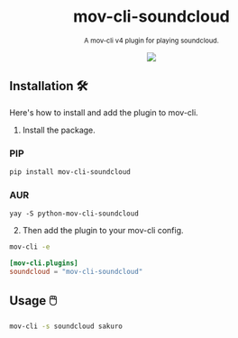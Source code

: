 <div align="center">

  # mov-cli-soundcloud
  <sub>A mov-cli v4 plugin for playing soundcloud.</sub>

  <img src="https://github.com/mov-cli/mov-cli-soundcloud/assets/132799819/7c47b8e1-54d0-44be-abef-e3d82f5848f0">


</div>

## Installation 🛠️
Here's how to install and add the plugin to mov-cli.

1. Install the package.
### PIP
```sh
pip install mov-cli-soundcloud
```

### AUR
```
yay -S python-mov-cli-soundcloud
```
2. Then add the plugin to your mov-cli config.
```sh
mov-cli -e
```
```toml
[mov-cli.plugins]
soundcloud = "mov-cli-soundcloud"
```

## Usage 🖱️
```sh
mov-cli -s soundcloud sakuro
```

